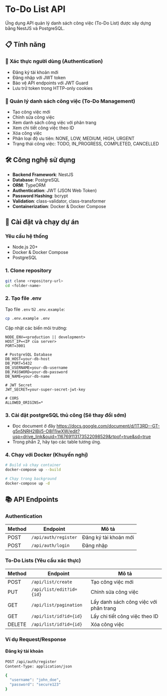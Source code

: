 # To-Do List API

Ứng dụng API quản lý danh sách công việc (To-Do List) được xây dựng bằng NestJS và PostgreSQL.

## 📋 Tính năng

### 🔐 Xác thực người dùng (Authentication)
- Đăng ký tài khoản mới
- Đăng nhập với JWT token
- Bảo vệ API endpoints với JWT Guard
- Lưu trữ token trong HTTP-only cookies

### 📝 Quản lý danh sách công việc (To-Do Management)
- Tạo công việc mới
- Chỉnh sửa công việc
- Xem danh sách công việc với phân trang
- Xem chi tiết công việc theo ID
- Xóa công việc
- Phân loại độ ưu tiên: NONE, LOW, MEDIUM, HIGH, URGENT
- Trạng thái công việc: TODO, IN_PROGRESS, COMPLETED, CANCELLED

## 🛠 Công nghệ sử dụng

- **Backend Framework**: NestJS
- **Database**: PostgreSQL
- **ORM**: TypeORM
- **Authentication**: JWT (JSON Web Token)
- **Password Hashing**: bcrypt
- **Validation**: class-validator, class-transformer
- **Containerization**: Docker & Docker Compose

## 🚀 Cài đặt và chạy dự án

### Yêu cầu hệ thống
- Node.js 20+
- Docker & Docker Compose
- PostgreSQL 

### 1. Clone repository
```bash
git clone <repository-url>
cd <folder-name>
```

### 2. Tạo file .env
Tạo file `.env` từ `.env.example`:
```bash
cp .env.example .env
```

Cập nhật các biến môi trường:
```env
NODE_ENV=<production || development>
HOST_IP=<IP của server>
PORT=3001

# PostgreSQL Database
DB_HOST=your-db-host
DB_PORT=5432
DB_USERNAME=your-db-username
DB_PASSWORD=your-db-password
DB_NAME=your-db-name

# JWT Secret
JWT_SECRET=your-super-secret-jwt-key

# CORS
ALLOWED_ORIGINS=*
```

### 3. Cài đặt postgreSQL thủ công (Sẽ thay đổi sớm)
- Đọc document ở đây https://docs.google.com/document/d/1T3RD--GT-g5n5NRH2IBii5-O8I11iwXW/edit?usp=drive_link&ouid=116769113173522098529&rtpof=true&sd=true
- Trong phần 2, hãy tạo các table tương ứng.

### 4. Chạy với Docker (Khuyến nghị)
```bash
# Build và chạy container
docker-compose up --build

# Chạy trong background
docker-compose up -d
```

## 📚 API Endpoints

### Authentication
| Method | Endpoint | Mô tả |
|--------|----------|-------|
| POST | `/api/auth/register` | Đăng ký tài khoản mới |
| POST | `/api/auth/login` | Đăng nhập |

### To-Do Lists (Yêu cầu xác thực)
| Method | Endpoint | Mô tả |
|--------|----------|-------|
| POST | `/api/list/create` | Tạo công việc mới |
| PUT | `/api/list/edit?id={id}` | Chỉnh sửa công việc |
| GET | `/api/list/pagination` | Lấy danh sách công việc với phân trang |
| GET | `/api/list/id?id={id}` | Lấy chi tiết công việc theo ID |
| DELETE | `/api/list/id?id={id}` | Xóa công việc |

### Ví dụ Request/Response

#### Đăng ký tài khoản
```bash
POST /api/auth/register
Content-Type: application/json

{
  "username": "john_doe",
  "password": "secure123"
}
```
